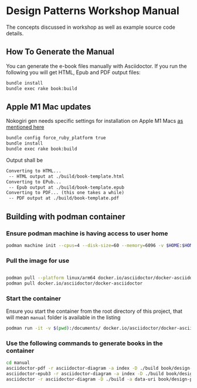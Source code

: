 # Design Patterns Workshop Manual

The concepts discussed in workshop as well as example source code details.

## How To Generate the Manual

You can generate the e-book files manually with Asciidoctor.
If you run the following you will get HTML, Epub and PDF output files:

```bash
bundle install
bundle exec rake book:build
```

## Apple M1 Mac updates

Nokogiri gen needs specific settings for installation on Apple M1 Macs [as mentioned here](https://www.jvt.me/posts/2022/05/01/nokogiri-m1-mac/)

```bash
bundle config force_ruby_platform true
bundle install
bundle exec rake book:build
```

Output shall be

```txt
Converting to HTML...
 -- HTML output at ./build/book-template.html
Converting to EPub...
 -- Epub output at ./build/book-template.epub
Converting to PDF... (this one takes a while)
 -- PDF output at ./build/book-template.pdf
```

## Building with podman container

### Ensure podman machine is having access to user home

```bash
podman machine init --cpus=4 --disk-size=60 --memory=6096 -v $HOME:$HOME
```

### Pull the image for use

```bash

podman pull --platform linux/arm64 docker.io/asciidoctor/docker-asciidoctor # Apple M1 arm64
podman pull docker.io/asciidoctor/docker-asciidoctor
```

### Start the container

Ensure you start the container from the root directory of this project, that will mean `manual` folder is available in the listing

```bash
podman run -it -v $(pwd):/documents/ docker.io/asciidoctor/docker-asciidoctor
```

### Use the following commands to generate books in the container

```bash
cd manual
asciidoctor-pdf -r asciidoctor-diagram -a index -D ./build book/design-patterns-workshop.adoc 
asciidoctor-epub3 -r asciidoctor-diagram -a index -D ./build book/design-patterns-workshop.adoc 
asciidoctor -r asciidoctor-diagram -D ./build -a data-uri book/design-patterns-workshop.adoc 
```
